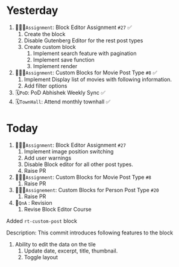 # Yesterday
1. 👨🏻‍💻`Assignment`: Block Editor Assignment `#27` ✅
	1. Create the block
	2. Disable Gutenberg Editor for the rest post types
	3. Create custom block
		1. Implement search feature with pagination
		2. Implement save function
		3. Implement render
2. 👨🏻‍💻`Assignment`: Custom Blocks for Movie Post Type `#8` ✅
	1. Implement Display list of movies with following information.
	2. Add filter options
3. 🗓️`PoD`: PoD Abhishek Weekly Sync ✅
4. 🗓️`TownHall`: Attend monthly townhall ✅

# Today
1. 👨🏻‍💻`Assignment`: Block Editor Assignment `#27`
	1. Implement image position switching
	2. Add user warnings
	3. Disable Block editor for all other post types.
	4. Raise PR
2. 👨🏻‍💻`Assignment`: Custom Blocks for Movie Post Type `#8`
	1. Raise PR
3. 👨🏻‍💻`Assignement`: Custom Blocks for Person Post Type `#20`
	1. Raise PR
4. 📄`QnA` : Revision
	1. Revise Block Editor Course


Added `rt-custom-post` block

Description:
This commit introduces following features to the block
1. Ability to edit the data on the tile
	1. Update date, excerpt, title, thumbnail.
	2. Toggle layout